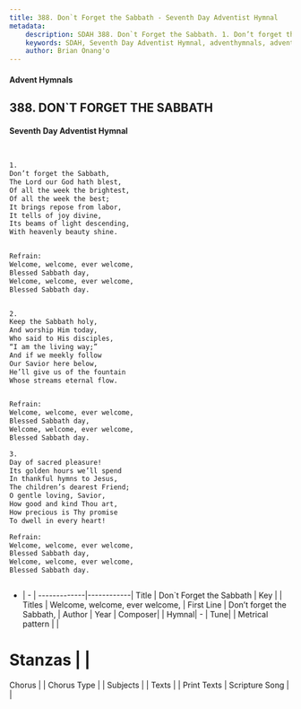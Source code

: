 ```yaml
---
title: 388. Don`t Forget the Sabbath - Seventh Day Adventist Hymnal
metadata:
    description: SDAH 388. Don`t Forget the Sabbath. 1. Don’t forget the Sabbath, The Lord our God hath blest, Of all the week the brightest, Of all the week the best; It brings repose from labor, It tells of joy divine, Its beams of light descending, With heavenly beauty shine. 
    keywords: SDAH, Seventh Day Adventist Hymnal, adventhymnals, advent hymnals, Don`t Forget the Sabbath, Don’t forget the Sabbath, ,Welcome, welcome, ever welcome,
    author: Brian Onang'o
---
```


#### Advent Hymnals
## 388. DON`T FORGET THE SABBATH
#### Seventh Day Adventist Hymnal

```txt


1.
Don’t forget the Sabbath,
The Lord our God hath blest,
Of all the week the brightest,
Of all the week the best;
It brings repose from labor,
It tells of joy divine,
Its beams of light descending,
With heavenly beauty shine.


Refrain:
Welcome, welcome, ever welcome,
Blessed Sabbath day,
Welcome, welcome, ever welcome,
Blessed Sabbath day.


2.
Keep the Sabbath holy,
And worship Him today,
Who said to His disciples,
“I am the living way;”
And if we meekly follow
Our Savior here below,
He’ll give us of the fountain
Whose streams eternal flow.


Refrain:
Welcome, welcome, ever welcome,
Blessed Sabbath day,
Welcome, welcome, ever welcome,
Blessed Sabbath day.

3.
Day of sacred pleasure!
Its golden hours we’ll spend
In thankful hymns to Jesus,
The children’s dearest Friend;
O gentle loving, Savior,
How good and kind Thou art,
How precious is Thy promise
To dwell in every heart!

Refrain:
Welcome, welcome, ever welcome,
Blessed Sabbath day,
Welcome, welcome, ever welcome,
Blessed Sabbath day.



```

- |   -  |
-------------|------------|
Title | Don`t Forget the Sabbath |
Key |  |
Titles | Welcome, welcome, ever welcome, |
First Line | Don’t forget the Sabbath, |
Author | 
Year | 
Composer|  |
Hymnal|  - |
Tune|  |
Metrical pattern | |
# Stanzas |  |
Chorus |  |
Chorus Type |  |
Subjects |  |
Texts |  |
Print Texts | 
Scripture Song |  |
  
